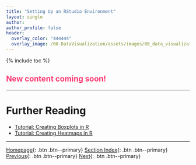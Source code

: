 ```yaml
---
title: "Setting Up an RStudio Environment"
layout: single
author:
author_profile: false
header:
  overlay_color: "444444"
  overlay_image: /08-DataVisualization/assets/images/08_data_visualization_banner.png
---
```


{% include toc %}

## <span style="color: #ff3870;">New content coming soon!</span>







___
# Further Reading
* [Tutorial: Creating Boxplots in R](03-rstudio-tutorial-box-plot)
* [Tutorial: Creating Heatmaps in R](04-rstudio-tutorial-heatmap-plot)


___

[Homepage](../../../index.md){: .btn  .btn--primary}
[Section Index](../../00-DataVisualization-LandingPage){: .btn  .btn--primary}
[Previous](01-graphing-with-rstudio){: .btn  .btn--primary}
[Next](03-rstudio-tutorial-box-plot){: .btn  .btn--primary}
